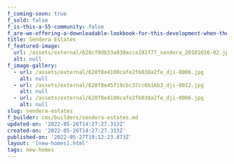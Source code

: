 ```yaml
---
f_coming-soon: true
f_sold: false
f_is-this-a-55-community: false
f_are-we-offering-a-downloadable-lookbook-for-this-development-when-they-submit-their-contact-info: false
title: Sendera Estates
f_featured-image:
  url: /assets/external/628cf0db33a930acca192f77_sendera_20181016-02.jpg
  alt: null
f_image-gallery:
  - url: /assets/external/628f8e4100cafe2fb038a2fe_dji-0006.jpg
    alt: null
  - url: /assets/external/628f8e45f19cbc37cc6b16b3_dji-0012.jpg
    alt: null
  - url: /assets/external/628f8e4100cafe2fb038a2fe_dji-0006.jpg
    alt: null
slug: sendera-estates
f_builder: cms/builders/sendera-estates.md
updated-on: '2022-05-26T14:27:27.313Z'
created-on: '2022-05-26T14:27:27.313Z'
published-on: '2022-05-27T19:12:23.873Z'
layout: '[new-homes].html'
tags: new-homes
---
```



